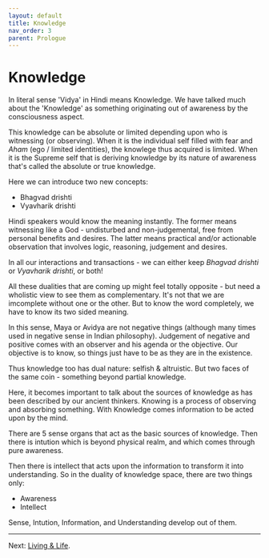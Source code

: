 ```yaml
---
layout: default
title: Knowledge
nav_order: 3
parent: Prologue
---
```


# Knowledge

In literal sense 'Vidya' in Hindi means Knowledge. We have talked much about the 'Knowledge' as something originating out of awareness by the consciousness aspect. 

This knowledge can be absolute or limited depending upon who is witnessing (or observing). When it is the individual self filled with fear and *Aham* (ego / limited identities), the knowlege thus acquired is limited. When it is the Supreme self that is deriving knowledge by its nature of awareness that's called the absolute or true knowledge.

Here we can introduce two new concepts:
- Bhagvad drishti
- Vyavharik drishti

Hindi speakers would know the meaning instantly. 
The former means witnessing like a God - undisturbed and non-judgemental, free from personal benefits and desires.
The latter means practical and/or actionable observation that involves logic, reasoning, judgement and desires.

In all our interactions and transactions - we can either keep *Bhagvad drishti* or *Vyavharik drishti*, or both!

All these dualities that are coming up might feel totally opposite - but need a wholistic view to see them as complementary. It's not that we are imcomplete without one or the other. But to know the word completely, we have to know its two sided meaning.

In this sense, Maya or Avidya are not negative things (although many times used in negative sense in Indian philosophy). Judgement of negative and positive comes with an observer and his agenda or the objective. Our objective is to know, so things just have to be as they are in the existence.

Thus knowledge too has dual nature: selfish & altruistic. But two faces of the same coin - something beyond partial knowledge.

Here, it becomes important to talk about the sources of knowledge as has been described by our ancient thinkers. Knowing is a process of observing and absorbing something. With Knowledge comes information to be acted upon by the mind.

There are 5 sense organs that act as the basic sources of knowledge. Then there is intution which is beyond physical realm, and which comes through pure awareness.

Then there is intellect that acts upon the information to transform it into understanding. So in the duality of knowledge space, there are two things only:
- Awareness
- Intellect

Sense, Intution, Information, and Understanding develop out of them.

---

Next: [Living & Life](/home/c0/life/).
